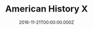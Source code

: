 ---
title: "American History X"
year: 1998
date: 2016-11-21T00:00:00.000Z
permalink: /almanac/movies/2016-11-21-american-history-x/index.html
rating: 3
---